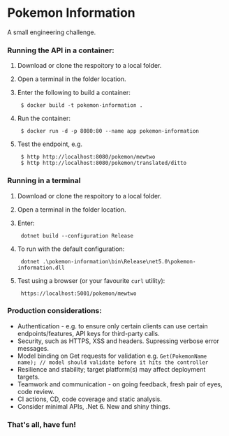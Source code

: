 # Pokemon Information

A small engineering challenge.

### Running the API in a container:

1. Download or clone the respoitory to a local folder.
2. Open a terminal in the folder location.
3. Enter the following to build a container:

        $ docker build -t pokemon-information .
  
4. Run the container:

        $ docker run -d -p 8080:80 --name app pokemon-information

5. Test the endpoint, e.g.

        $ http http://localhost:8080/pokemon/mewtwo
        $ http http://localhost:8080/pokemon/translated/ditto
        
### Running in a terminal

1. Download or clone the respoitory to a local folder.
2. Open a terminal in the folder location.
3. Enter:

        dotnet build --configuration Release
        
4. To run with the default configuration:

        dotnet .\pokemon-information\bin\Release\net5.0\pokemon-information.dll
        
5. Test using a browser (or your favourite `curl` utility):

        https://localhost:5001/pokemon/mewtwo
        
### Production considerations:

- Authentication - e.g. to ensure only certain clients can use certain endpoints/features, API keys for third-party calls.
- Security, such as HTTPS, XSS and headers. Supressing verbose error messages.
- Model binding on Get requests for validation e.g. `Get(PokemonName name); // model should validate before it hits the controller`
- Resilience and stability; target platform(s) may affect deployment targets.
- Teamwork and communication - on going feedback, fresh pair of eyes, code review.
- CI actions, CD, code coverage and static analysis.
- Consider minimal APIs, .Net 6. New and shiny things.

### That's all, have fun!
